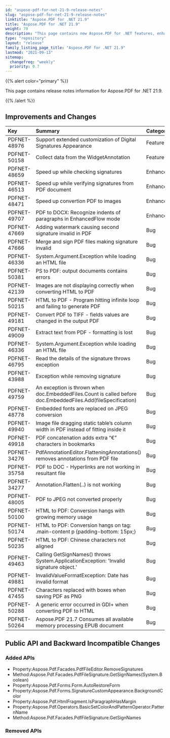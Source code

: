 ```yaml
---
id: "aspose-pdf-for-net-21-9-release-notes"
slug: "aspose-pdf-for-net-21-9-release-notes"
linktitle: "Aspose.PDF for .NET 21.9"
title: "Aspose.PDF for .NET 21.9"
weight: 70
description: "This page contains new Aspose.PDF for .NET features, enhancement, and bug fixes in 2021, version 21.9."
type: "repository"
layout: "release"
family_listing_page_title: "Aspose.PDF for .NET 21.9"
lastmod: "2021-09-13"
sitemap:
  changefreq: "weekly"
  priority: 0.7
---
```


{{% alert color="primary" %}}

This page contains release notes information for Aspose.PDF for .NET 21.9.

{{% /alert %}} 

## Improvements and Changes

|**Key**|**Summary**|**Category**|
| :- | :- | :- |
|PDFNET-48976|Support extended customization of Digital Signatures Appearance|Feature|
|PDFNET-50158|Collect data from the WidgetAnnotation|Feature|
|PDFNET-48659|Speed up while checking signatures|Enhancement|
|PDFNET-46513|Speed up while verifying signatures from PDF document|Enhancement|
|PDFNET-48471|Speed up convertion PDF to images|Enhancement|
|PDFNET-49707|PDF to DOCX: Recognize indents of paragraphs in EnhancedFlow mode|Enhancement|
|PDFNET-47669|Adding watermark causing second signature invalid in PDF|Bug|
|PDFNET-47666|Merge and sign PDF files making signature invalid|Bug|
|PDFNET-46336|System.Argument.Exception while loading an HTML file|Bug|
|PDFNET-50381|PS to PDF: output documents contains errors|Bug|
|PDFNET-42139|Images are not displaying correctly when converting HTML to PDF|Bug|
|PDFNET-50215|HTML to PDF - Program hitting infinite loop and failing to generate PDF|Bug|
|PDFNET-49181|Convert PDF to TIFF - fields values are changed in the output PDF|Bug|
|PDFNET-49009|Extract text from PDF - formatting is lost|Bug|
|PDFNET-46336|System.Argument.Exception while loading an HTML file|Bug|
|PDFNET-46795|Read the details of the signature throws exception|Bug|
|PDFNET-43988|Exception while removing signature|Bug|
|PDFNET-49759|An exception is thrown when doc.EmbeddedFiles.Count is called before doc.EmbeddedFiles.Add(fileSpecification)|Bug|
|PDFNET-48778|Embedded fonts are replaced on JPEG conversion|Bug|
|PDFNET-49940|Image file dragging static table’s column width in PDF instead of fitting inside it|Bug|
|PDFNET-49918|PDF concatenation adds extra “€” characters in bookmarks|Bug|
|PDFNET-34276|PdfAnnotationEditor.FlatteningAnnotations() removes annotations from PDF file|Bug|
|PDFNET-35758|PDF to DOC - Hyperlinks are not working in resultant file|Bug|
|PDFNET-34277|Annotation.Flatten(..) is not working|Bug|
|PDFNET-48005|PDF to JPEG not converted properly|Bug|
|PDFNET-50100|HTML to PDF: Conversion hangs with growing memory usage|Bug|
|PDFNET-50174|HTML to PDF: Conversion hangs on tag: .main-content p {padding-bottom: 15px;}|Bug|
|PDFNET-50235|HTML to PDF: Chinese characters not aligned|Bug|
|PDFNET-49463|Calling GetSignNames() throws System.ApplicationException: 'Invalid signature object.'|Bug|
|PDFNET-49881|InvalidValueFormatException: Date has invalid format|Bug|
|PDFNET-47455|Characters replaced with boxes when saving PDF as PNG|Bug|
|PDFNET-50288|A generic error occurred in GDI+ when converting PDF to HTML|Bug|
|PDFNET-50264|Aspose.PDF 21.7 Consumes all available memory processing EPUB document|Bug|


## Public API and Backward Incompatible Changes

### Added APIs

* Property:Aspose.Pdf.Facades.PdfFileEditor.RemoveSignatures
* Method:Aspose.Pdf.Facades.PdfFileSignature.GetSignNames(System.Boolean)
* Property:Aspose.Pdf.Forms.Form.AutoRestoreForm
* Property:Aspose.Pdf.Forms.SignatureCustomAppearance.BackgroundColor
* Property:Aspose.Pdf.HtmlFragment.IsParagraphHasMargin
* Property:Aspose.Pdf.Operators.BasicSetColorAndPatternOperator.PatternName
* Method:Aspose.Pdf.Facades.PdfFileSignature.GetSignNames

### Removed APIs

